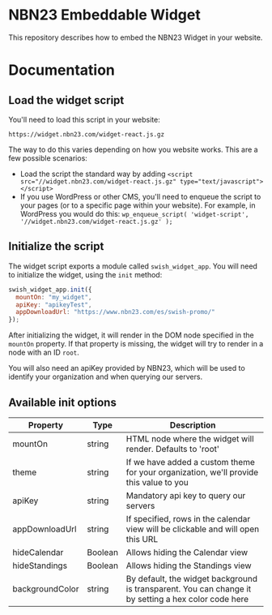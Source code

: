 # NBN23 Embeddable Widget

This repository describes how to embed the NBN23 Widget in your website.

# Documentation

## Load the widget script

You'll need to load this script in your website:

`https://widget.nbn23.com/widget-react.js.gz`

The way to do this varies depending on how you website works. This are a few possible scenarios:

* Load the script the standard way by adding `<script src="//widget.nbn23.com/widget-react.js.gz" type="text/javascript"></script>`
* If you use WordPress or other CMS, you'll need to enqueue the script to your pages (or to a specific page within your website). For example, in WordPress you would do this: `wp_enqueue_script( 'widget-script', '//widget.nbn23.com/widget-react.js.gz' );`

## Initialize the script

The widget script exports a module called `swish_widget_app`. You will need to initialize the widget, using the `init` method:

```js
swish_widget_app.init({
  mountOn: "my_widget",
  apiKey: "apikeyTest",
  appDownloadUrl: "https://www.nbn23.com/es/swish-promo/"
});
```

After initializing the widget, it will render in the DOM node specified in the `mountOn` property. If that property is missing, the widget will try to render in a node with an ID `root`.

You will also need an apiKey provided by NBN23, which will be used to identify your organization and when querying our servers.

## Available init options

| Property                      | Type               | Description                                                                                            |
| ----------------------------- | ------------------ | ------------------------------------------------------------------------------------------------------ |
| mountOn                       | string             | HTML node where the widget will render. Defaults to 'root'                                             |
| theme                         | string             | If we have added a custom theme for your organization, we'll provide this value to you                 |
| apiKey                        | string             | Mandatory api key to query our servers                                                                 |
| appDownloadUrl                | string             | If specified, rows in the calendar view will be clickable and will open this URL                       |
| hideCalendar                  | Boolean            | Allows hiding the Calendar view                                                                        |
| hideStandings                 | Boolean            | Allows hiding the Standings view                                                                       |
| backgroundColor               | string             | By default, the widget background is transparent. You can change it by setting a hex color code here   |


